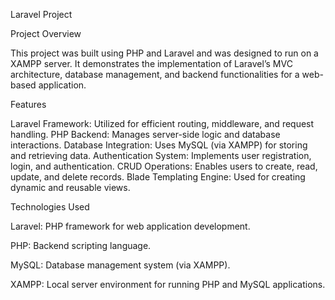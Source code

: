 Laravel Project

Project Overview

This project was built using PHP and Laravel and was designed to run on a XAMPP server. It demonstrates the implementation of Laravel’s MVC architecture, database management, and backend functionalities for a web-based application.

Features

Laravel Framework: Utilized for efficient routing, middleware, and request handling.
PHP Backend: Manages server-side logic and database interactions.
Database Integration: Uses MySQL (via XAMPP) for storing and retrieving data.
Authentication System: Implements user registration, login, and authentication.
CRUD Operations: Enables users to create, read, update, and delete records.
Blade Templating Engine: Used for creating dynamic and reusable views.

Technologies Used

Laravel: PHP framework for web application development.

PHP: Backend scripting language.

MySQL: Database management system (via XAMPP).

XAMPP: Local server environment for running PHP and MySQL applications.
